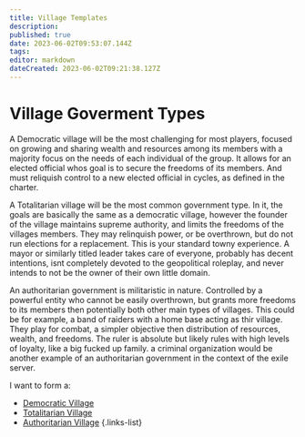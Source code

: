 ```yaml
---
title: Village Templates
description: 
published: true
date: 2023-06-02T09:53:07.144Z
tags: 
editor: markdown
dateCreated: 2023-06-02T09:21:38.127Z
---
```


# Village Goverment Types
A Democratic village will be the most challenging for most players, focused on growing and sharing wealth and resources among its members with a majority focus on the needs of each individual of the group. It allows for an elected official whos goal is to secure the freedoms of its members. And must reliquish control to a new elected official in cycles, as defined in the charter.

A Totalitarian village will be the most common government type. In it, the goals are basically the same as a democratic village, however the founder of the village maintains supreme authority, and limits the freedoms of the villages members. They may relinquish power, or be overthrown, but do not run elections for a replacement. This is your standard towny experience. A mayor or similarly titled leader takes care of everyone, probably has decent intentions, isnt completely devoted to the geopolitical roleplay, and never intends to not be the owner of their own little domain.

An authoritarian government is militaristic in nature. Controlled by a powerful entity who cannot be easily overthrown, but grants more freedoms to its members then potentially both other main types of villages. This could be for example, a band of raiders with a home base acting as thir village. They play for combat, a simpler objective then distribution of resources, wealth, and freedoms. The ruler is absolute but likely rules with high levels of loyalty, like a big fucked up family. a criminal organization would be another example of an authoritarian government in the context of the exile server.


I want to form a:

- [Democratic Village](/registry/template/village/democratic)
- [Totalitarian Village](/registry/template/village/totalitarian)
- [Authoritarian Village](/registry/template/village/democracy/authoritarian)
{.links-list}